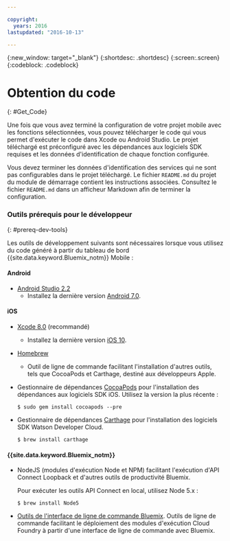 ```yaml
---

copyright:
  years: 2016
lastupdated: "2016-10-13"

---
```

{:new_window: target="_blank"}
{:shortdesc: .shortdesc}
{:screen:.screen}
{:codeblock: .codeblock}

# Obtention du code
{: #Get_Code}

Une fois que vous avez terminé la configuration de votre projet mobile avec les fonctions sélectionnées, vous pouvez télécharger le code qui vous permet d'exécuter le code dans Xcode ou Android Studio. Le
projet téléchargé est préconfiguré avec les dépendances aux logiciels SDK
requises et les données d'identification de chaque fonction configurée.

Vous devez terminer les données d'identification des services qui ne sont pas configurables dans le projet téléchargé. Le fichier `README.md` du projet du module de démarrage contient les instructions associées. Consultez le fichier `README.md` dans un afficheur Markdown afin de terminer la configuration.

### Outils prérequis pour le développeur
{: #prereq-dev-tools}

Les outils de développement suivants sont nécessaires lorsque vous
utilisez du code généré à partir du tableau de bord {{site.data.keyword.Bluemix_notm}} Mobile :

#### Android
* [Android Studio 2.2](https://developer.android.com/studio)
	* Installez la dernière version [Android 7.0](https://www.android.com/versions/nougat-7-0/).

#### iOS
* [Xcode 8.0](https://developer.apple.com/xcode/) (recommandé)
	* Installez la dernière version [iOS 10](http://www.apple.com/ios/ios-10/).
* [Homebrew](http://brew.sh/)
	* Outil de ligne de commande facilitant l'installation d'autres outils, tels que CocoaPods et Carthage, destiné aux développeurs Apple.
* Gestionnaire de
dépendances [CocoaPods](https://cocoapods.org/) pour
l'installation des dépendances aux logiciels SDK iOS. Utilisez la version la plus récente :

	```
	$ sudo gem install cocoapods --pre
	```
* Gestionnaire de dépendances
[Carthage](https://github.com/Carthage/Carthage) pour
l'installation des logiciels SDK Watson Developer Cloud.

	```
	$ brew install carthage
	```

#### {{site.data.keyword.Bluemix_notm}}
* NodeJS (modules d'exécution Node et NPM) facilitant l'exécution d'API Connect
Loopback et d'autres outils de productivité Bluemix.

	Pour exécuter les outils API Connect en local, utilisez Node 5.x :
	```
	$ brew install Node5
	```

* [Outils de l'interface de ligne de commande Bluemix](http://clis.ng.bluemix.net/ui/home.html).
Outils de ligne de commande facilitant le déploiement des modules d'exécution
Cloud Foundry à partir d'une interface de ligne de commande avec Bluemix.  
